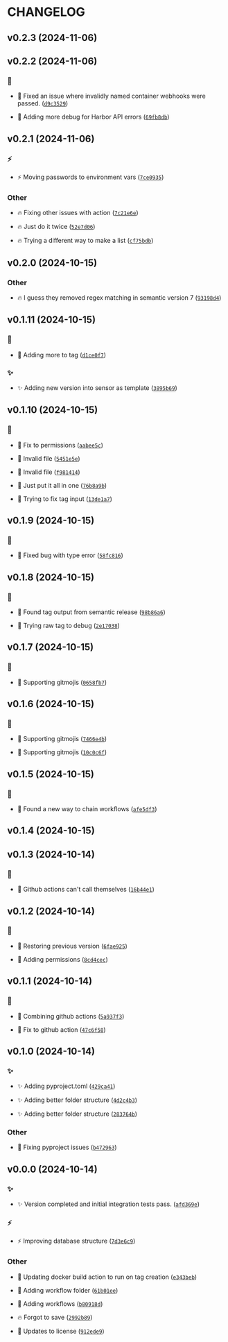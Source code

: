 # CHANGELOG

## v0.2.3 (2024-11-06)

## v0.2.2 (2024-11-06)

### :bug:

* :bug: Fixed an issue where invalidly named container webhooks were passed. ([`d9c3529`](https://github.com/Westfall-io/windripper/commit/d9c3529634168a99018348d0b24184442cac0887))

* :bug: Adding more debug for Harbor API errors ([`69fb8db`](https://github.com/Westfall-io/windripper/commit/69fb8db7f2ddbcff8fa23aefd1d975325f03177e))

## v0.2.1 (2024-11-06)

### :zap:

* :zap: Moving passwords to environment vars ([`7ce0935`](https://github.com/Westfall-io/windripper/commit/7ce09355f1890375eb836919af1a28af3324eef9))

### Other

* :fire: Fixing other issues with action ([`7c21e6e`](https://github.com/Westfall-io/windripper/commit/7c21e6e59d985ec1bc6c130b669d383ea63e0f27))

* :fire: Just do it twice ([`52e7d06`](https://github.com/Westfall-io/windripper/commit/52e7d06bd6aad5e51e1c1d91eb07b85acf808a33))

* :fire: Trying a different way to make a list ([`cf75bdb`](https://github.com/Westfall-io/windripper/commit/cf75bdbc7be5af337782f1f9e987e9c77375cbe0))

## v0.2.0 (2024-10-15)

### Other

* :fire: I guess they removed regex matching in semantic version 7 ([`93198d4`](https://github.com/Westfall-io/windripper/commit/93198d41512bb6e9f077c19ee868ed49487e010b))

## v0.1.11 (2024-10-15)

### :bug:

* :bug: Adding more to tag ([`d1ce0f7`](https://github.com/Westfall-io/windripper/commit/d1ce0f7b69b20b3c6ca7243b3323cdaa8a4d44ae))

### :sparkles:

* :sparkles: Adding new version into sensor as template ([`3895b69`](https://github.com/Westfall-io/windripper/commit/3895b69db0c1385f2fcc259e5bfbd0ab23d67d2b))

## v0.1.10 (2024-10-15)

### :bug:

* :bug: Fix to permissions ([`aabee5c`](https://github.com/Westfall-io/windripper/commit/aabee5cb85b08fa2cc6874b53d6d0dcde47b6e4b))

* :bug: Invalid file ([`5451e5e`](https://github.com/Westfall-io/windripper/commit/5451e5ee99c01f25ee9d866315d22236b5bb4ae8))

* :bug: Invalid file ([`f981414`](https://github.com/Westfall-io/windripper/commit/f98141405eeb5a4aa698e7349f69b736e2c48c06))

* :bug: Just put it all in one ([`76b8a9b`](https://github.com/Westfall-io/windripper/commit/76b8a9b05404c33010df4545a97761b30faa946e))

* :bug: Trying to fix tag input ([`13de1a7`](https://github.com/Westfall-io/windripper/commit/13de1a7d83430c00a5d2920eff40a90d47043ca3))

## v0.1.9 (2024-10-15)

### :bug:

* :bug: Fixed bug with type error ([`58fc816`](https://github.com/Westfall-io/windripper/commit/58fc8168c1733b501dde2e2bee00286415d3f08d))

## v0.1.8 (2024-10-15)

### :bug:

* :bug: Found tag output from semantic release ([`98b86a6`](https://github.com/Westfall-io/windripper/commit/98b86a6192cfb917c31de47ffaecd2509c7ae506))

* :bug: Trying raw tag to debug ([`2e17038`](https://github.com/Westfall-io/windripper/commit/2e1703858debd88fdc04ba5af86bc38e4baf4881))

## v0.1.7 (2024-10-15)

### :bug:

* :bug: Supporting gitmojis ([`0658fb7`](https://github.com/Westfall-io/windripper/commit/0658fb7267014b3d8e15707a6f88d534d16dc8df))

## v0.1.6 (2024-10-15)

### :bug:

* :bug: Supporting gitmojis ([`7466e4b`](https://github.com/Westfall-io/windripper/commit/7466e4b9790462c7a17dc756cc8f3ba974edaa62))

* :bug: Supporting gitmojis ([`10c0c6f`](https://github.com/Westfall-io/windripper/commit/10c0c6f9ccc03c49a0efee6cbdd95df312a376d9))

## v0.1.5 (2024-10-15)

### :bug:

* :bug: Found a new way to chain workflows ([`afe5df3`](https://github.com/Westfall-io/windripper/commit/afe5df30eeaadec7284ba8c85440d373fd407452))

## v0.1.4 (2024-10-15)

## v0.1.3 (2024-10-14)

### :bug:

* :bug: Github actions can&#39;t call themselves ([`16b44e1`](https://github.com/Westfall-io/windripper/commit/16b44e1cf994e879f8f33ffa94c6a86081bda2e6))

## v0.1.2 (2024-10-14)

### :bug:

* :bug: Restoring previous version ([`6fae925`](https://github.com/Westfall-io/windripper/commit/6fae925ce665292b5052ef996021bfebb6d5852e))

* :bug: Adding permissions ([`8cd4cec`](https://github.com/Westfall-io/windripper/commit/8cd4cec9ba2d2bb0991be77be605ff33be7c82a6))

## v0.1.1 (2024-10-14)

### :bug:

* :bug: Combining github actions ([`5a937f3`](https://github.com/Westfall-io/windripper/commit/5a937f3546f3dc05f36eed9a8ac650d3720ae96b))

* :bug: Fix to github action ([`47c6f58`](https://github.com/Westfall-io/windripper/commit/47c6f5813ae87cb00dc023814f1e7cb2e7ebf756))

## v0.1.0 (2024-10-14)

### :sparkles:

* :sparkles: Adding pyproject.toml ([`429ca41`](https://github.com/Westfall-io/windripper/commit/429ca412afcac1e1a43b390a155396d07f714f34))

* :sparkles: Adding better folder structure ([`4d2c4b3`](https://github.com/Westfall-io/windripper/commit/4d2c4b3182515d0b912dc7d008e7036c6fa5d416))

* :sparkles: Adding better folder structure ([`283764b`](https://github.com/Westfall-io/windripper/commit/283764b6c6332b3296fd7b79e89e4d20843da087))

### Other

* :green_heart: Fixing pyproject issues ([`b472963`](https://github.com/Westfall-io/windripper/commit/b472963a2738c4c603ebd5bcffb42c87af0d89a4))

## v0.0.0 (2024-10-14)

### :sparkles:

* :sparkles: Version completed and initial integration tests pass. ([`afd369e`](https://github.com/Westfall-io/windripper/commit/afd369e81be2041c38e4409e571d2703ece1e969))

### :zap:

* :zap: Improving database structure ([`7d3e6c9`](https://github.com/Westfall-io/windripper/commit/7d3e6c9eb3a1dcb624694c268a54f5ee0fbee27e))

### Other

* :construction_worker: Updating docker build action to run on tag creation ([`e343beb`](https://github.com/Westfall-io/windripper/commit/e343bebc4b65512aecdc4ffafb3e4ae7832893e6))

* :construction_worker: Adding workflow folder ([`61b01ee`](https://github.com/Westfall-io/windripper/commit/61b01eebaab0d1544bea4f6ccd91345df1f41687))

* :construction_worker: Adding workflows ([`b80918d`](https://github.com/Westfall-io/windripper/commit/b80918d8b2e86f9815ae6908f9b025aa2311cef4))

* :fire: Forgot to save ([`2992b89`](https://github.com/Westfall-io/windripper/commit/2992b8997f38792f5f5be902aed7cd08d1abd2b3))

* :page_facing_up: Updates to license ([`912ede9`](https://github.com/Westfall-io/windripper/commit/912ede9bcf49267ccbab4e1e8c022044c6fe2997))
